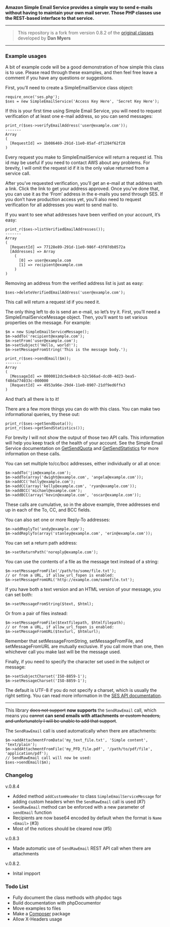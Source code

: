 **Amazon Simple Email Service provides a simple way to send e-mails without having to maintain your own mail server.  Those PHP classes use the REST-based interface to that service.**

****

> This repository is a fork from version 0.8.2 of the [original classes](http://www.orderingdisorder.com/aws/ses/) developed by **Dan Myers**

****

### Example usages


A bit of example code will be a good demonstration of how simple this class is to use. Please read through these examples, and then feel free leave a comment if you have any questions or suggestions.

First, you’ll need to create a SimpleEmailService class object:

    require_once('ses.php');
    $ses = new SimpleEmailService('Access Key Here', 'Secret Key Here');

If this is your first time using Simple Email Service, you will need to request verification of at least one e-mail address, so you can send messages:

    print_r($ses->verifyEmailAddress('user@example.com'));
    -------
    Array
    (
      [RequestId] => 1b086469-291d-11e0-85af-df1284f62f28
    )

Every request you make to SimpleEmailService will return a request id. This id may be useful if you need to contact AWS about any problems.  For brevity, I will omit the request id if it is the only value returned from a service call.

After you’ve requested verification, you’ll get an e-mail at that address with a link. Click the link to get your address approved.  Once you’ve done that, you can use it as the ‘From’ address in the e-mails you send through SES.  If you don’t have production access yet, you’ll also need to request verification for all addresses you want to send mail to.

If you want to see what addresses have been verified on your account, it’s easy:

    print_r($ses->listVerifiedEmailAddresses());
    -------
    Array
    (
      [RequestId] => 77128e89-291d-11e0-986f-43f07db0572a
      [Addresses] => Array
        (
          [0] => user@example.com
          [1] => recipient@example.com
        )
    )

Removing an address from the verified address list is just as easy:

    $ses->deleteVerifiedEmailAddress('user@example.com');

This call will return a request id if you need it.

The only thing left to do is send an e-mail, so let’s try it. First, you’ll need a SimpleEmailServiceMessage object.  Then, you’ll want to set various properties on the message.  For example:

    $m = new SimpleEmailServiceMessage();
    $m->addTo('recipient@example.com');
    $m->setFrom('user@example.com');
    $m->setSubject('Hello, world!');
    $m->setMessageFromString('This is the message body.');

    print_r($ses->sendEmail($m));
    -------
    Array
    (
      [MessageId] => 0000012dc5e4b4c0-b2c566ad-dcd0-4d23-bea5-f40da774033c-000000
      [RequestId] => 4953a96e-29d4-11e0-8907-21df9ed6ffe3
    )

And that’s all there is to it!

There are a few more things you can do with this class. You can make two informational queries, try these out:

    print_r($ses->getSendQuota());
    print_r($ses->getSendStatistics());

For brevity I will not show the output of those two API calls. This information will help you keep track of the health of your account. See the Simple Email Service documentation on [GetSendQuota](http://docs.amazonwebservices.com/ses/latest/APIReference/API_GetSendQuota.html) and [GetSendStatistics](http://docs.amazonwebservices.com/ses/latest/APIReference/API_GetSendStatistics.html) for more information on these calls.

You can set multiple to/cc/bcc addresses, either individually or all at once:

    $m->addTo('jim@example.com');
    $m->addTo(array('dwight@example.com', 'angela@example.com'));
    $m->addCC('holly@example.com');
    $m->addCC(array('kelly@example.com', 'ryan@example.com'));
    $m->addBCC('michael@example.com');
    $m->addBCC(array('kevin@example.com', 'oscar@example.com'));

These calls are cumulative, so in the above example, three addresses end up in each of the To, CC, and BCC fields.

You can also set one or more Reply-To addresses:

    $m->addReplyTo('andy@example.com');
    $m->addReplyTo(array('stanley@example.com', 'erin@example.com'));

You can set a return path address:

    $m->setReturnPath('noreply@example.com');

You can use the contents of a file as the message text instead of a string:

    $m->setMessageFromFile('/path/to/some/file.txt');
    // or from a URL, if allow_url_fopen is enabled:
    $m->setMessageFromURL('http://example.com/somefile.txt');

If you have both a text version and an HTML version of your message, you can set both:

    $m->setMessageFromString($text, $html);

Or from a pair of files instead:

    $m->setMessageFromFile($textfilepath, $htmlfilepath);
    // or from a URL, if allow_url_fopen is enabled:
    $m->setMessageFromURL($texturl, $htmlurl);

Remember that setMessageFromString, setMessageFromFile, and setMessageFromURL are mutually exclusive. If you call more than one, then whichever call you make last will be the message used.

Finally, if you need to specify the character set used in the subject or message:

    $m->setSubjectCharset('ISO-8859-1');
    $m->setMessageCharset('ISO-8859-1');

The default is UTF-8 if you do not specify a charset, which is usually the right setting. You can read more information in the [SES API documentation](http://docs.amazonwebservices.com/ses/latest/APIReference/API_Content.html).

****
This library ~~does not support~~ **now supports** the `SendRawEmail` call, which means you ~~cannot~~ **can send emails with attachments** ~~or custom headers, and unfortunately I will be unable to add that support~~.

The `SendRawEmail` call is used automatically when there are attachments:

    $m->addAttachmentFromData('my_text_file.txt', 'Simple content', 'text/plain');
    $m->addAttachmentFromFile('my_PFD_file.pdf', '/path/to/pdf/file', 'application/pdf');
    // SendRawEmail call will now be used:
    $ses->sendEmail($m);


### Changelog
v.0.8.4

 - Added method `addCustomHeader` to class `SimpleEmailServiceMessage` for adding custom headers when the `SendRawEmail` call is used (#7)
 - `SendRawEmail` method can be enforced with a new parameter of `sendEmail` function
 - Recipients are now base64 encoded by default when the format is `Name <Email>` (#3)
 - Most of the notices should be cleared now (#5)


v.0.8.3

 - Made automatic use of `SendRawEmail` REST API call when there are attachments

v.0.8.2.
 
 - Inital impport
 
### Todo List
 
 - Fully document the class methods with phpdoc tags
 - Build documentation with phpDocumentor
 - Move examples to files
 - Make a [Composer](https://packagist.org/) package
 - Allow X-Headers usage